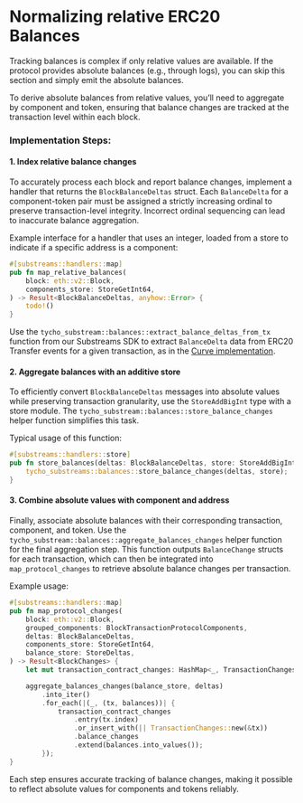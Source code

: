# Normalizing relative ERC20 Balances

Tracking balances is complex if only relative values are available. If the protocol provides absolute balances (e.g., through logs), you can skip this section and simply emit the absolute balances.

To derive absolute balances from relative values, you’ll need to aggregate by component and token, ensuring that balance changes are tracked at the transaction level within each block.&#x20;

### Implementation Steps:

#### 1. Index relative balance changes

To accurately process each block and report balance changes, implement a handler that returns the `BlockBalanceDeltas` struct. Each `BalanceDelta` for a component-token pair must be assigned a strictly increasing ordinal to preserve transaction-level integrity. Incorrect ordinal sequencing can lead to inaccurate balance aggregation.

Example interface for a handler that uses an integer, loaded from a store to indicate if a specific address is a component:

```rust
#[substreams::handlers::map]
pub fn map_relative_balances(
    block: eth::v2::Block,
    components_store: StoreGetInt64,
) -> Result<BlockBalanceDeltas, anyhow::Error> {
    todo!()
}
```

Use the `tycho_substream::balances::extract_balance_deltas_from_tx` function from our Substreams SDK to extract `BalanceDelta` data from ERC20 Transfer events for a given transaction, as in the [Curve implementation](https://github.com/propeller-heads/propeller-protocol-lib/blob/main/substreams/ethereum-curve/src/modules.rs#L153).

#### 2. Aggregate balances with an additive store

To efficiently convert `BlockBalanceDeltas` messages into absolute values while preserving transaction granularity, use the `StoreAddBigInt` type with a store module. The `tycho_substream::balances::store_balance_changes` helper function simplifies this task.

Typical usage of this function:

```rust
#[substreams::handlers::store]
pub fn store_balances(deltas: BlockBalanceDeltas, store: StoreAddBigInt) {
    tycho_substreams::balances::store_balance_changes(deltas, store);
}
```

#### 3. Combine absolute values with component and address

Finally, associate absolute balances with their corresponding transaction, component, and token. Use the `tycho_substream::balances::aggregate_balances_changes` helper function for the final aggregation step. This function outputs `BalanceChange` structs for each transaction, which can then be integrated into `map_protocol_changes` to retrieve absolute balance changes per transaction.

Example usage:

```rust
#[substreams::handlers::map]
pub fn map_protocol_changes(
    block: eth::v2::Block,
    grouped_components: BlockTransactionProtocolComponents,
    deltas: BlockBalanceDeltas,
    components_store: StoreGetInt64,
    balance_store: StoreDeltas,
) -> Result<BlockChanges> {
    let mut transaction_contract_changes: HashMap<_, TransactionChanges> = HashMap::new();

    aggregate_balances_changes(balance_store, deltas)
        .into_iter()
        .for_each(|(_, (tx, balances))| {
            transaction_contract_changes
                .entry(tx.index)
                .or_insert_with(|| TransactionChanges::new(&tx))
                .balance_changes
                .extend(balances.into_values());
        });
}
```

Each step ensures accurate tracking of balance changes, making it possible to reflect absolute values for components and tokens reliably.

